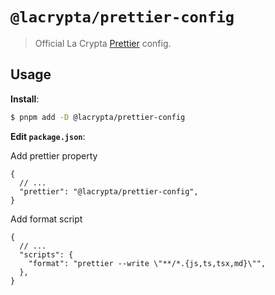 # `@lacrypta/prettier-config`

> Official La Crypta [Prettier](https://prettier.io) config.

## Usage

**Install**:

```bash
$ pnpm add -D @lacrypta/prettier-config
```

**Edit `package.json`**:

Add prettier property

```jsonc
{
  // ...
  "prettier": "@lacrypta/prettier-config",
}
```

Add format script

```jsonc
{
  // ...
  "scripts": {
    "format": "prettier --write \"**/*.{js,ts,tsx,md}\"",
  },
}
```
